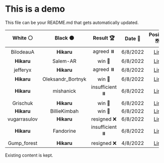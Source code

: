 # This is a demo

This file can be your README.md that gets automatically updated.

<!--START_SECTION:chessStats-->
<!-- Automatically generated with https://github.com/Balastrong/chess-stats-action -->

| White ⚪ | Black ⚫ | Result 🏆 | Date 📅 | Position 🗺️ |
|:---:|:---:|:---:|:---:|:---:|
| BilodeauA | **Hikaru** | agreed ⏸️ | 6/8/2022 | <a href="http://www.ee.unb.ca/cgi-bin/tervo/fen.pl?select=rnbqkbnr/pppp1ppp/8/4p3/4P3/8/PPPP1PPP/RNBQKBNR w KQkq e6">Link</a> |
| **Hikaru** | Salem-AR | win 🥇 | 6/8/2022 | <a href="http://www.ee.unb.ca/cgi-bin/tervo/fen.pl?select=8/Q1k2q2/p3p3/1p2p3/4P1p1/1PP4N/P2r1PK1/8 b - -">Link</a> |
| jefferyx | **Hikaru** | agreed ⏸️ | 6/8/2022 | <a href="http://www.ee.unb.ca/cgi-bin/tervo/fen.pl?select=r1b1kb1r/ppp1qp1p/4n1p1/3p4/5P2/3B2N1/PPP3PP/R1BQR1K1 b kq f3">Link</a> |
| **Hikaru** | Oleksandr_Bortnyk | win 🥇 | 6/8/2022 | <a href="http://www.ee.unb.ca/cgi-bin/tervo/fen.pl?select=R2k4/8/1PK2p2/2B1b1p1/4P1P1/2r2P2/8/8 b - -">Link</a> |
| **Hikaru** | mishanick | insufficient ⏸️ | 6/8/2022 | <a href="http://www.ee.unb.ca/cgi-bin/tervo/fen.pl?select=5k2/8/8/5n2/4K3/8/8/8 w - -">Link</a> |
| Grischuk | **Hikaru** | win 🥇 | 6/8/2022 | <a href="http://www.ee.unb.ca/cgi-bin/tervo/fen.pl?select=8/8/3kP2p/p3p1pP/Pp2P1B1/2rpbP2/2P5/2RK4 w - -">Link</a> |
| **Hikaru** | BillieKimbah | win 🥇 | 6/8/2022 | <a href="http://www.ee.unb.ca/cgi-bin/tervo/fen.pl?select=4r3/4Pqpk/4Q3/5p1p/P4P2/6P1/6K1/4R3 b - -">Link</a> |
| vugarrasulov | **Hikaru** | resigned ❌ | 6/8/2022 | <a href="http://www.ee.unb.ca/cgi-bin/tervo/fen.pl?select=7R/1p1r3n/1pp4k/8/2P2P2/2P2KP1/P1B5/8 b - -">Link</a> |
| **Hikaru** | Fandorine | insufficient ⏸️ | 6/8/2022 | <a href="http://www.ee.unb.ca/cgi-bin/tervo/fen.pl?select=8/8/8/3k4/2n5/N7/K7/8 b - -">Link</a> |
| Gump_forest | **Hikaru** | resigned ❌ | 4/8/2022 | <a href="http://www.ee.unb.ca/cgi-bin/tervo/fen.pl?select=rnbqk1nr/1pp1ppbp/p2p2p1/8/P2PPP2/2N5/1PP3PP/R1BQKBNR b KQkq a3">Link</a> |

<!--END_SECTION:chessStats-->

Existing content is kept.
